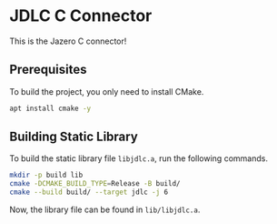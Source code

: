 # JDLC C Connector
This is the Jazero C connector!

## Prerequisites
To build the project, you only need to install CMake.

```bash
apt install cmake -y
```

## Building Static Library
To build the static library file `libjdlc.a`, run the following commands.

```bash
mkdir -p build lib
cmake -DCMAKE_BUILD_TYPE=Release -B build/
cmake --build build/ --target jdlc -j 6
```

Now, the library file can be found in `lib/libjdlc.a`.